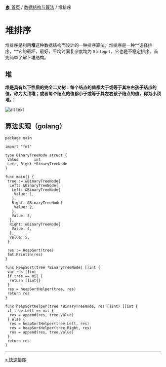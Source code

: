 [🏠 首页](../_index.md) / [数据结构与算法](_index.md) / 堆排序

# 堆排序

堆排序是利用**堆**这种数据结构而设计的一种排序算法，堆排序是一种**选择排序，**它的最坏，最好，平均时间复杂度均为 `O(nlogn)`，它也是不稳定排序。首先简单了解下堆结构。

## 堆

**堆是具有以下性质的完全二叉树：每个结点的值都大于或等于其左右孩子结点的值，称为大顶堆；或者每个结点的值都小于或等于其左右孩子结点的值，称为小顶堆。**：

![alt text](https://images.pding.top/2025/03/202503111823917.png)

## 算法实现（golang）

```golang
package main

import "fmt"

type BinaryTreeNode struct {
 Value       int
 Left, Right *BinaryTreeNode
}

func main() {
 tree := &BinaryTreeNode{
  Left: &BinaryTreeNode{
   Left: &BinaryTreeNode{
    Value: 1,
   },
   Right: &BinaryTreeNode{
    Value: 2,
   },
   Value: 3,
  },
  Right: &BinaryTreeNode{
   Value: 4,
  },
  Value: 5,
 }

 res := HeapSort(tree)
 fmt.Println(res)
}

func HeapSort(tree *BinaryTreeNode) []int {
 var res []int
 if tree == nil {
  return []int{}
 }
 res = heapSortHelper(tree, res)
 return res
}

func heapSortHelper(tree *BinaryTreeNode, res []int) []int {
 if tree.Left == nil {
  res = append(res, tree.Value)
 } else {
  res = heapSortHelper(tree.Left, res)
  res = heapSortHelper(tree.Right, res)
  res = append(res, tree.Value)
 }
 return res
}
```

---
[» 快速排序](快速排序.md)
